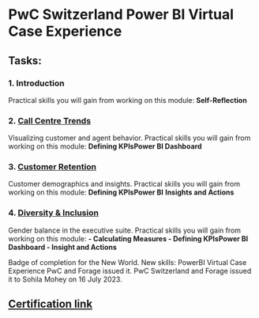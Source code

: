 # PwC Switzerland Power BI Virtual Case Experience
## Tasks:
### 1. Introduction
Practical skills you will gain from working on this module: 
      <b>Self-Reflection</b>

### 2. [Call Centre Trends](https://github.com/sohilamohey/Power-BI-Projects/tree/main/PWC%20Power%20BI%20Vitrual%20Internship/01%20Call%20Center%20Dashboard)
Visualizing customer and agent behavior.
Practical skills you will gain from working on this module:
      <b>Defining KPIsPower BI Dashboard</b>

### 3. [Customer Retention](https://github.com/sohilamohey/Power-BI-Projects/tree/main/PWC%20Power%20BI%20Vitrual%20Internship/02%20Customer%20Retention)
Customer demographics and insights.
Practical skills you will gain from working on this module:
      <b>Defining KPIsPower BI</b>
      <b>Insights and Actions</b>

### 4. [Diversity & Inclusion](https://github.com/sohilamohey/Power-BI-Projects/tree/main/PWC%20Power%20BI%20Vitrual%20Internship/03%20Diversity-Inclusion-Dataset)
Gender balance in the executive suite.
Practical skills you will gain from working on this module:
      <b>- Calculating Measures
         - Defining KPIsPower BI Dashboard
         - Insight and Actions  </b>

Badge of completion for the New World. New skills: PowerBI Virtual Case Experience
PwC and Forage issued it.
PwC Switzerland and Forage issued it to Sohila Mohey on 16 July 2023.
## [Certification link](https://forage-uploads-prod.s3.amazonaws.com/completion-certificates/PwC%20Switzerland/a87GpgE6tiku7q3gu_PwC%20Switzerland_e2qgeFPYacEmePD6W_1689498450181_completion_certificate.pdf)
